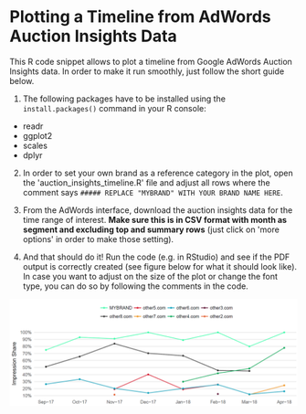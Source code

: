 Plotting a Timeline from AdWords Auction Insights Data
======================================================

This R code snippet allows to plot a timeline from Google AdWords Auction Insights data.
In order to make it run smoothly, just follow the short guide below.

1. The following packages have to be installed using the `install.packages()` command in your R console:  
- readr
- ggplot2
- scales
- dplyr

2. In order to set your own brand as a reference category in the plot, open the 'auction_insights_timeline.R' file and adjust all rows where the comment says `##### REPLACE "MYBRAND" WITH YOUR BRAND NAME HERE`.

3. From the AdWords interface, download the auction insights data for the time range of interest. **Make sure this is in CSV format with month as segment and excluding top and summary rows** (just click on 'more options' in order to make those setting).

4. And that should do it! Run the code (e.g. in RStudio) and see if the PDF output is correctly created (see figure below for what it should look like).
In case you want to adjust on the size of the plot or change the font type, you can do so by following the comments in the code.

![Auction Insights Plot](https://github.com/ThorbenWoelk/auction_insights_timeline/blob/master/timeline_auction_insights.PNG)
